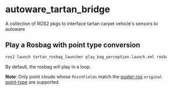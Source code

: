 # autoware_tartan_bridge

A collection of ROS2 pkgs to interface tartan carpet vehicle's sensors to autoware


## Play a Rosbag with point type conversion

```bash
ros2 launch tartan_rosbag_launcher play_bag_perception.launch.xml rosbag:=/path/to/your/rosbag.mcap
```
By default, the rosbag will play in a loop.

**Note**: Only point clouds whose `PointFields` match the [ouster-ros](https://github.com/ouster-lidar/ouster-ros/tree/ros2) `original` [point-type](https://github.com/ouster-lidar/ouster-ros/blob/80b37a0e63d56861d22ac70c730ee981723631cd/include/ouster_ros/os_point.h#L22-L86) are supported.